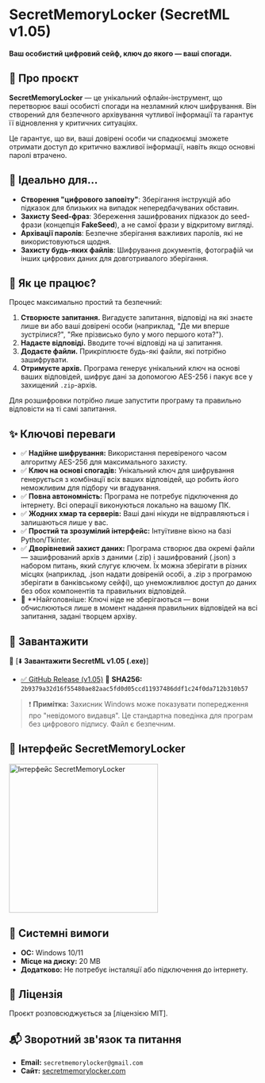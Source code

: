 
# SecretMemoryLocker (SecretML v1.05)

**Ваш особистий цифровий сейф, ключ до якого — ваші спогади.**

## 📖 Про проєкт

**SecretMemoryLocker** — це унікальний офлайн-інструмент, що перетворює ваші особисті спогади на незламний ключ шифрування. Він створений для безпечного архівування чутливої інформації та гарантує її відновлення у критичних ситуаціях.

Це гарантує, що ви, ваші довірені особи чи спадкоємці зможете отримати доступ до критично важливої інформації, навіть якщо основні паролі втрачено.

## 🎯 Ідеально для...

  * **Створення "цифрового заповіту"**: Зберігання інструкцій або підказок для близьких на випадок непередбачуваних обставин.
  * **Захисту Seed-фраз**: Збереження зашифрованих підказок до seed-фрази (концепція **FakeSeed**), а не самої фрази у відкритому вигляді.
  * **Архівації паролів**: Безпечне зберігання важливих паролів, які не використовуються щодня.
  * **Захисту будь-яких файлів**: Шифрування документів, фотографій чи інших цифрових даних для довготривалого зберігання.

## 🤔 Як це працює?

Процес максимально простий та безпечний:

1.  **Створюєте запитання.** Вигадуєте запитання, відповіді на які знаєте лише ви або ваші довірені особи (наприклад, "Де ми вперше зустрілися?", "Яке прізвисько було у мого першого кота?").
2.  **Надаєте відповіді.** Вводите точні відповіді на ці запитання.
3.  **Додаєте файли.** Прикріплюєте будь-які файли, які потрібно зашифрувати.
4.  **Отримуєте архів.** Програма генерує унікальний ключ на основі ваших відповідей, шифрує дані за допомогою AES-256 і пакує все у захищений `.zip`-архів.

Для розшифровки потрібно лише запустити програму та правильно відповісти на ті самі запитання.

## ✨ Ключові переваги

  * ✅ **Надійне шифрування:** Використання перевіреного часом алгоритму AES-256 для максимального захисту.
  * ✅ **Ключ на основі спогадів:** Унікальний ключ для шифрування генерується з комбінації всіх ваших відповідей, що робить його неможливим для підбору чи вгадування.
  * ✅ **Повна автономність:** Програма не потребує підключення до інтернету. Всі операції виконуються локально на вашому ПК.
  * ✅ **Жодних хмар та серверів:** Ваші дані нікуди не відправляються і залишаються лише у вас.
  * ✅ **Простий та зрозумілий інтерфейс:** Інтуїтивне вікно на базі Python/Tkinter.
  * ✅ **Дворівневий захист даних:** Програма створює два окремі файли — зашифрований архів з даними (.zip) і зашифрований (.json) з набором питань, який слугує ключем. Їх можна зберігати в різних місцях (наприклад, .json надати довіреній особі, а .zip з програмою зберігати в банківському сейфі), що унеможливлює доступ до даних без обох компонентів та правильних відповідей.
   * 🎯 **Найголовніше: Ключі ніде не зберігаються — вони обчислюються лише в момент надання правильних відповідей на всі запитання, задані творцем архіву.

## 🚀 Завантажити

🧷 [⬇️ **Завантажити SecretML v1.05 (.exe)**]
- [✅ GitHub Release (v1.05)](https://github.com/SecretML/SecretMemoryLocker/releases/tag/v1.05)
📄 **SHA256:** `2b9379a32d16f55480ae82aac5fd0d05ccd11937486ddf1c24f0da712b310b57`

> ❗️ **Примітка:** Захисник Windows може показувати попередження про "невідомого видавця". Це стандартна поведінка для програм без цифрового підпису. Файл є безпечним.

## 📸 Інтерфейс SecretMemoryLocker
<img src="https://github.com/user-attachments/assets/a1fa7648-83df-4ee0-8671-b7d6aa85f30b" alt="Інтерфейс SecretMemoryLocker" width="300"/>

## 🔧 Системні вимоги

  * **ОС:** Windows 10/11
  * **Місце на диску:** 20 MB
  * **Додатково:** Не потребує інсталяції або підключення до інтернету.

## 📜 Ліцензія

Проєкт розповсюджується за [ліцензією MIT].

## 📬 Зворотний зв'язок та питання

  * **Email:** `secretmemorylocker@gmail.com`
  * **Сайт:** [secretmemorylocker.com](https://secretmemorylocker.com)
